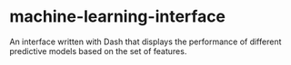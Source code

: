 # machine-learning-interface
An interface written with Dash that displays the performance of different predictive models based on the set of features.
